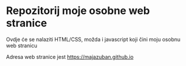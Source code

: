 # Repozitorij moje osobne web stranice

Ovdje će se nalaziti HTML/CSS, možda i javascript koji čini moju osobnu web stranicu

Adresa web stranice jest https://majazuban.github.io